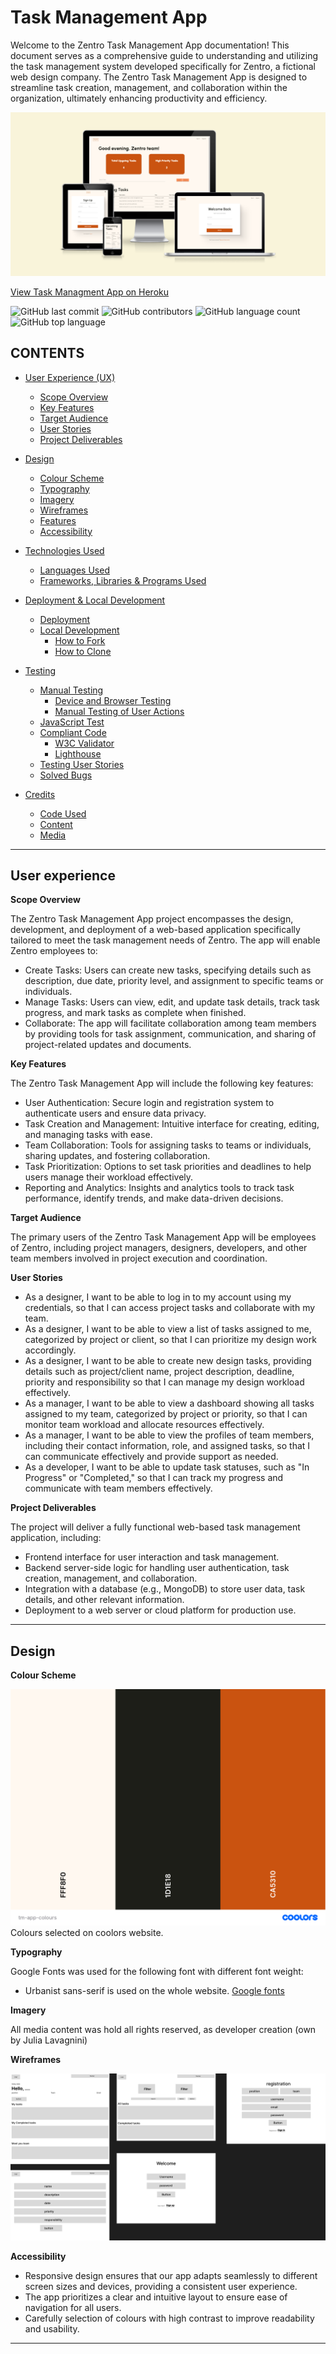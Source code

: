 # Task Management App

Welcome to the Zentro Task Management App documentation! This document serves as a comprehensive guide to understanding and utilizing the task management system developed specifically for Zentro, a fictional web design company. The Zentro Task Management App is designed to streamline task creation, management, and collaboration within the organization, ultimately enhancing productivity and efficiency.

![Task Management App shown on a range of devices](<static/documentation-media/Screenshot 2024-02-12 224638.png>)

[View Task Managment App on Heroku](https://tm-app-project-526d2d49fda5.herokuapp.com/)

![GitHub last commit](https://img.shields.io/github/last-commit/JuliaLavagnini/tm-app?color=red)
![GitHub contributors](https://img.shields.io/github/contributors/JuliaLavagnini/tm-app?color=orange)
![GitHub language count](https://img.shields.io/github/languages/count/JuliaLavagnini/tm-app?color=yellow)
![GitHub top language](https://img.shields.io/github/languages/top/JuliaLavagnini/tm-app?color=green)

## CONTENTS

* [User Experience (UX)](#User-Experience-(UX))
  * [Scope Overview](#Scope-Overview)
  * [Key Features](#Key-Features)
  * [Target Audience](#Target-Audience)
  * [User Stories](#User-Stories)
  * [Project Deliverables](#Project-Deliverables)

* [Design](#Design)
  * [Colour Scheme](#Colour-Scheme)
  * [Typography](#Typography)
  * [Imagery](#Imagery)
  * [Wireframes](#Wireframes)
  * [Features](#Features)
  * [Accessibility](#Accessibility)

* [Technologies Used](#Technologies-Used)
  * [Languages Used](#Languages-Used)
  * [Frameworks, Libraries & Programs Used](#Frameworks,-Libraries-&-Programs-Used)

* [Deployment & Local Development](#Deployment-&-Local-Development)
  * [Deployment](#Deployment)
  * [Local Development](#Local-Development)
    * [How to Fork](#How-to-Fork)
    * [How to Clone](#How-to-Clone)

* [Testing](#Testing)
  * [Manual Testing](#Manual-Testing)
    * [Device and Browser Testing](#Device-and-Browser-Testing)
    * [Manual Testing of User Actions](#Manual-Testing-of-User-Actions)
  * [JavaScript Test](#JavaScript-Test)
  * [Compliant Code](#Compliant-Code)
    * [W3C Validator](#W3C-Validator)
    * [Lighthouse](#Lighthouse)
  * [Testing User Stories](#Testing-User-Stories)
  * [Solved Bugs](#Solved-Bugs)
  
* [Credits](#Credits)
  * [Code Used](#Code-Used)
  * [Content](#Content)
  * [Media](#Media)

---

## User experience 

**Scope Overview**

The Zentro Task Management App project encompasses the design, development, and deployment of a web-based application specifically tailored to meet the task management needs of Zentro. The app will enable Zentro employees to:

* Create Tasks: Users can create new tasks, specifying details such as description, due date, priority level, and assignment to specific teams or individuals.
* Manage Tasks: Users can view, edit, and update task details, track task progress, and mark tasks as complete when finished.
* Collaborate: The app will facilitate collaboration among team members by providing tools for task assignment, communication, and sharing of project-related updates and documents.

**Key Features**

The Zentro Task Management App will include the following key features:

* User Authentication: Secure login and registration system to authenticate users and ensure data privacy.
* Task Creation and Management: Intuitive interface for creating, editing, and managing tasks with ease.
* Team Collaboration: Tools for assigning tasks to teams or individuals, sharing updates, and fostering collaboration.
* Task Prioritization: Options to set task priorities and deadlines to help users manage their workload effectively.
* Reporting and Analytics: Insights and analytics tools to track task performance, identify trends, and make data-driven decisions.

**Target Audience**

The primary users of the Zentro Task Management App will be employees of Zentro, including project managers, designers, developers, and other team members involved in project execution and coordination.


**User Stories**

* As a designer, I want to be able to log in to my account using my credentials, so that I can access project tasks and collaborate with my team.
* As a designer, I want to be able to view a list of tasks assigned to me, categorized by project or client, so that I can prioritize my design work accordingly. 
* As a designer, I want to be able to create new design tasks, providing details such as project/client name, project description, deadline, priority and responsibility so that I can manage my design workload effectively.
* As a manager, I want to be able to view a dashboard showing all tasks assigned to my team, categorized by project or priority, so that I can monitor team workload and allocate resources effectively.
* As a manager, I want to be able to view the profiles of team members, including their contact information, role, and assigned tasks, so that I can communicate effectively and provide support as needed.
* As a developer, I want to be able to update task statuses, such as "In Progress" or "Completed," so that I can track my progress and communicate with team members effectively.

**Project Deliverables**

The project will deliver a fully functional web-based task management application, including:

* Frontend interface for user interaction and task management.
* Backend server-side logic for handling user authentication, task creation, management, and collaboration.
* Integration with a database (e.g., MongoDB) to store user data, task details, and other relevant information.
* Deployment to a web server or cloud platform for production use.

---

## Design

**Colour Scheme**

![Color scheme](static/documentation-media/tm-app-colours.png)
Colours selected on coolors website.

**Typography**

Google Fonts was used for the following font with different font weight:

* Urbanist sans-serif is used on the whole website.
[Google fonts](https://fonts.google.com/specimen/Urbanist)

**Imagery**

All media content was hold all rights reserved, as developer creation (own by Julia Lavagnini)

**Wireframes**

![Wireframes of all pages](<static/documentation-media/task management web app.png>)

**Accessibility**

* Responsive design ensures that our app adapts seamlessly to different screen sizes and devices, providing a consistent user experience.
* The app prioritizes a clear and intuitive layout to ensure ease of navigation for all users.
* Carefully selection of colours with high contrast to improve readability and usability.

---


